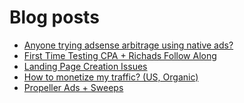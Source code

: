 # Blog posts
<!-- BLOG-POST-LIST:START -->
- [Anyone trying adsense arbitrage using native ads?](https://afflift.com/f/threads/anyone-trying-adsense-arbitrage-using-native-ads.10698/)
- [First Time Testing CPA + Richads Follow Along](https://afflift.com/f/threads/first-time-testing-cpa-richads-follow-along.10692/)
- [Landing Page Creation Issues](https://afflift.com/f/threads/landing-page-creation-issues.10703/)
- [How to monetize my traffic? &lpar;US, Organic&rpar;](https://afflift.com/f/threads/how-to-monetize-my-traffic-us-organic.10709/)
- [Propeller Ads + Sweeps](https://afflift.com/f/threads/propeller-ads-sweeps.10697/)
<!-- BLOG-POST-LIST:END -->
